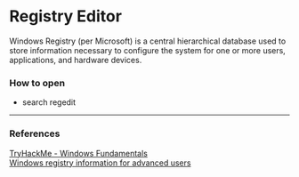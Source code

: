 # Registry Editor

Windows Registry (per Microsoft) is a central hierarchical database used to store information necessary to configure the system for one or more users, applications, and hardware devices.


### How to open

* search regedit


---
### References
[TryHackMe - Windows Fundamentals](https://tryhackme.com/module/windows-fundamentals)  
[Windows registry information for advanced users](https://docs.microsoft.com/en-us/troubleshoot/windows-server/performance/windows-registry-advanced-users)